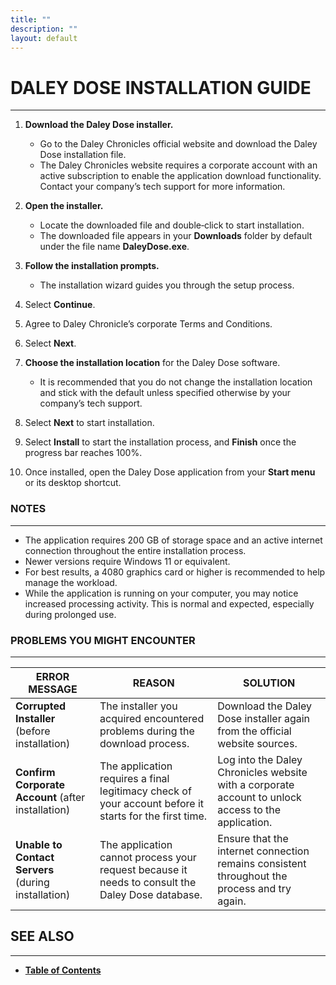 ```yaml
---
title: ""
description: ""
layout: default
---
```


# **DALEY DOSE INSTALLATION GUIDE**
---
1. **Download the Daley Dose installer.**  
   - Go to the Daley Chronicles official website and download the Daley Dose installation file.  
   - The Daley Chronicles website requires a corporate account with an active subscription to enable the application download functionality. Contact your company’s tech support for more information.  

2. **Open the installer.**  
   - Locate the downloaded file and double‑click to start installation.  
   - The downloaded file appears in your **Downloads** folder by default under the file name **DaleyDose.exe**.  

3. **Follow the installation prompts.**  
   - The installation wizard guides you through the setup process.  

4. Select **Continue**.  

5. Agree to Daley Chronicle’s corporate Terms and Conditions.  

6. Select **Next**.  

7. **Choose the installation location** for the Daley Dose software.  
   - It is recommended that you do not change the installation location and stick with the default unless specified otherwise by your company’s tech support.  

8. Select **Next** to start installation.  

9. Select **Install** to start the installation process, and **Finish** once the progress bar reaches 100%.  

10. Once installed, open the Daley Dose application from your **Start menu** or its desktop shortcut.  

### **NOTES**
---
- The application requires 200 GB of storage space and an active internet connection throughout the entire installation process.  
- Newer versions require Windows 11 or equivalent.  
- For best results, a 4080 graphics card or higher is recommended to help manage the workload.  
- While the application is running on your computer, you may notice increased processing activity. This is normal and expected, especially during prolonged use.  

### **PROBLEMS YOU MIGHT ENCOUNTER**
---
| **ERROR MESSAGE** | **REASON** | **SOLUTION** |
|-------------------|------------|--------------|
| **Corrupted Installer** (before installation) | The installer you acquired encountered problems during the download process. | Download the Daley Dose installer again from the official website sources. |
| **Confirm Corporate Account** (after installation) | The application requires a final legitimacy check of your account before it starts for the first time. | Log into the Daley Chronicles website with a corporate account to unlock access to the application. |
| **Unable to Contact Servers** (during installation) | The application cannot process your request because it needs to consult the Daley Dose database. | Ensure that the internet connection remains consistent throughout the process and try again. |

## SEE ALSO
---
- [**Table of Contents**](/daleydose/help-files)

